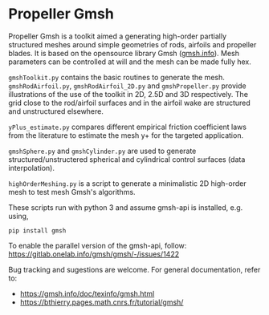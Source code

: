 # Propeller Gmsh

Propeller Gmsh is a toolkit aimed a generating high-order partially structured meshes around simple geometries of rods, airfoils and propeller blades. It is based on the opensource library Gmsh ([gmsh.info](https://gmsh.info/)). Mesh parameters can be controlled at will and the mesh can be made fully hex.

`gmshToolkit.py` contains the basic routines to generate the mesh. `gmshRodAirfoil.py`, `gmshRodAirfoil_2D.py` and `gmshPropeller.py` provide illustrations of the use of the toolkit in 2D, 2.5D and 3D respectively. The grid close to the rod/airfoil surfaces and in the airfoil wake are structured and unstructured elsewhere.

`yPlus_estimate.py` compares different empirical friction coefficient laws from the literature to estimate the mesh y+ for the targeted application.

`gmshSphere.py` and `gmshCylinder.py` are used to generate structured/unstructered spherical and cylindrical control surfaces (data interpolation).

`highOrderMeshing.py` is a script to generate a minimalistic 2D high-order mesh to test mesh Gmsh's algorithms.

These scripts run with python 3 and assume gmsh-api is installed, e.g. using, 

```
pip install gmsh
```

To enable the parallel version of the gmsh-api, follow: https://gitlab.onelab.info/gmsh/gmsh/-/issues/1422

Bug tracking and sugestions are welcome.
For general documentation, refer to: 
   + https://gmsh.info/doc/texinfo/gmsh.html
   + https://bthierry.pages.math.cnrs.fr/tutorial/gmsh/
